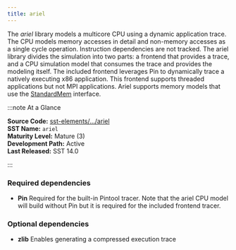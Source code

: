 ```yaml
---
title: ariel
---
```


The *ariel* library models a multicore CPU using a dynamic application trace. The CPU models memory accesses in detail and non-memory accesses as a single cycle operation. Instruction dependencies are not tracked. The ariel library divides the simulation into two parts: a frontend that provides a trace, and a CPU simulation model that consumes the trace and provides the modeling itself. The included frontend leverages Pin to dynamically trace a natively executing x86 application. This frontend supports threaded applications but not MPI applications. Ariel supports memory models that use the [StandardMem](../../core/iface/StandardMem/class.md) interface. 

:::note At a Glance

**Source Code:** [sst-elements/.../ariel](https://github.com/sstsimulator/sst-elements/tree/master/src/sst/elements/ariel) &nbsp;  
**SST Name:** `ariel` &nbsp;  
**Maturity Level:** Mature (3) &nbsp;  
**Development Path:** Active &nbsp;   
**Last Released:** SST 14.0

:::

### Required dependencies
* **Pin** Required for the built-in Pintool tracer. Note that the ariel CPU model will build without Pin but it is required for the included frontend tracer.

### Optional dependencies
* **zlib** Enables generating a compressed execution trace

